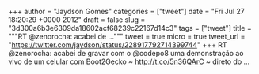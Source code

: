 
+++
author = "Jaydson Gomes"
categories = ["tweet"]
date = "Fri Jul 27 18:20:29 +0000 2012"
draft = false
slug = "3d300a6b3e6309da18602acf68239c22167d14c3"
tags = ["tweet"]
title = """RT @zenorocha: acabei de ..."""
tweet = true
micro = true
tweet_url = "https://twitter.com/jaydson/status/228917792714399744"
+++
RT @zenorocha: acabei de gravar com o @codepo8 uma demonstração ao vivo de um celular com Boot2Gecko ~ http://t.co/5n36QArC ~ direto do  ...
